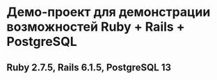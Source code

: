 # Демо-проект для демонстрации возможностей Ruby + Rails + PostgreSQL
## Ruby 2.7.5, Rails 6.1.5, PostgreSQL 13
